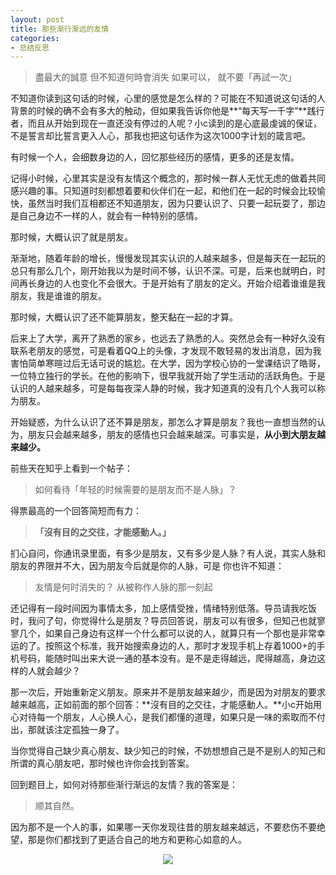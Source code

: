```yaml
---
layout: post
title: 那些渐行渐远的友情
categories:
- 总结反思
---
```

>盡最大的誠意
但不知道何時會消失
如果可以，
就不要「再試一次」

不知道你读到这句话的时候，心里的感觉是怎么样的？可能在不知道说这句话的人背景的时候的确不会有多大的触动，但如果我告诉你他是**“每天写一千字”**践行者，而且从开始到现在一直还没有停过的人呢？小c读到的是心底最虔诚的保证，不是誓言却比誓言更入人心，那我也把这句话作为这次1000字计划的箴言吧。

有时候一个人，会细数身边的人，回忆那些经历的感情，更多的还是友情。

记得小时候，心里其实是没有友情这个概念的，那时候一群人无忧无虑的做着共同感兴趣的事。只知道时刻都想着要和伙伴们在一起，和他们在一起的时候会比较愉快，虽然当时我们互相都还不知道朋友，因为只要认识了、只要一起玩耍了，那边是自己身边不一样的人，就会有一种特别的感情。

那时候，大概认识了就是朋友。

渐渐地，随着年龄的增长，慢慢发现其实认识的人越来越多，但是每天在一起玩的总只有那么几个，刚开始我以为是时间不够，认识不深。可是，后来也就明白，时间再长身边的人也变化不会很大。于是开始有了朋友的定义。开始介绍着谁谁是我朋友，我是谁谁的朋友。

那时候，大概认识了还不能算朋友，整天黏在一起的才算。

后来上了大学，离开了熟悉的家乡，也远去了熟悉的人。突然总会有一种好久没有联系老朋友的感觉，可是看着QQ上的头像，才发现不敢轻易的发出消息，因为我害怕简单寒暄过后无话可说的尴尬。在大学，因为学校心协的一堂课结识了皓哥，一位特立独行的学长。在他的影响下，很早我就开始了学生活动的活跃角色。于是认识的人越来越多，可是每每夜深人静的时候，我才知道真的没有几个人我可以称为朋友。

开始疑惑，为什么认识了还不算是朋友，那怎么才算是朋友？我也一直想当然的认为，朋友只会越来越多，朋友的感情也只会越来越深。可事实是，**从小到大朋友越来越少。**

前些天在知乎上看到一个帖子：
>如何看待「年轻的时候需要的是朋友而不是人脉」？

得票最高的一个回答简短而有力：

> **「沒有目的之交往，才能感動人。」**

扪心自问，你通讯录里面，有多少是朋友，又有多少是人脉？有人说，其实人脉和朋友的界限并不大，因为朋友今后就是你的人脉，可是 你也许不知道：
>友情是何时消失的？ 从被称作人脉的那一刻起

还记得有一段时间因为事情太多，加上感情受挫，情绪特别低落。导员请我吃饭时，我问了句，你觉得什么是朋友？导员回答说，朋友可以有很多，但知己也就寥寥几个，如果自己身边有这样一个什么都可以说的人，就算只有一个那也是非常幸运的了。按照这个标准，我开始搜索身边的人，那时才发现手机上存着1000+的手机号码，能随时叫出来大说一通的基本没有。是不是走得越远，爬得越高，身边这样的人就会越少？

那一次后，开始重新定义朋友。原来并不是朋友越来越少，而是因为对朋友的要求越来越高，正如前面的那个回答：**沒有目的之交往，才能感動人。**小c开始用心对待每一个朋友，人心换人心，是我们都懂的道理，如果只是一味的索取而不付出，那就该注定孤独一身了。

当你觉得自己缺少真心朋友、缺少知己的时候，不妨想想自己是不是别人的知己和所谓的真心朋友吧，那时候也许你会找到答案。

回到题目上，如何对待那些渐行渐远的友情？我的答案是：
>顺其自然。

因为那不是一个人的事，如果哪一天你发现往昔的朋友越来越远，不要悲伤不要绝望，那是你们都找到了更适合自己的地方和更称心如意的人。

<center><img src="http://i.imgur.com/v85NzKV.jpg"></center>